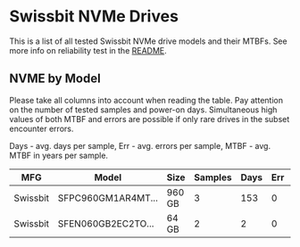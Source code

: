 Swissbit NVMe Drives
====================

This is a list of all tested Swissbit NVMe drive models and their MTBFs. See more
info on reliability test in the [README](https://github.com/linuxhw/SMART).

NVME by Model
------------

Please take all columns into account when reading the table. Pay attention on the
number of tested samples and power-on days. Simultaneous high values of both MTBF
and errors are possible if only rare drives in the subset encounter errors.

Days - avg. days per sample,
Err  - avg. errors per sample,
MTBF - avg. MTBF in years per sample.

| MFG       | Model              | Size   | Samples | Days  | Err   | MTBF |
|-----------|--------------------|--------|---------|-------|-------|------|
| Swissbit  | SFPC960GM1AR4MT... | 960 GB | 3       | 153   | 0     | 0.42   |
| Swissbit  | SFEN060GB2EC2TO... | 64 GB  | 2       | 2     | 0     | 0.01   |
